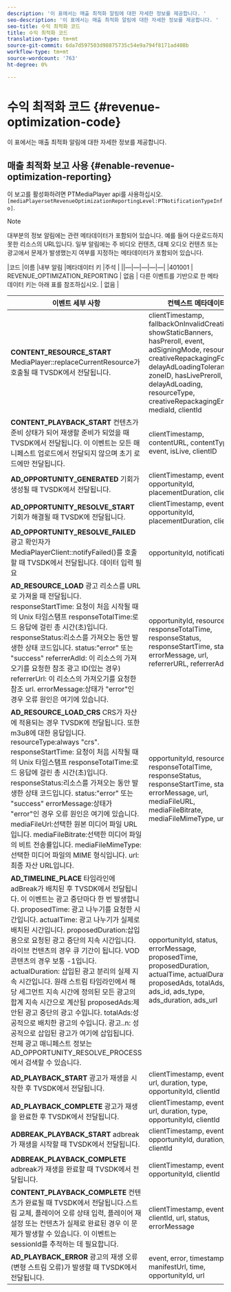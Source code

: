 ```yaml
---
description: '이 표에서는 매출 최적화 알림에 대한 자세한 정보를 제공합니다. '
seo-description: '이 표에서는 매출 최적화 알림에 대한 자세한 정보를 제공합니다. '
seo-title: 수익 최적화 코드
title: 수익 최적화 코드
translation-type: tm+mt
source-git-commit: 6da7d597503d98875735c54e9a794f8171ad408b
workflow-type: tm+mt
source-wordcount: '763'
ht-degree: 0%

---
```



# 수익 최적화 코드 {#revenue-optimization-code}

이 표에서는 매출 최적화 알림에 대한 자세한 정보를 제공합니다.

## 매출 최적화 보고 사용 {#enable-revenue-optimization-reporting}

이 보고를 활성화하려면 PTMediaPlayer api를 사용하십시오. `[mediaPlayersetRevenueOptimizationReportingLevel:PTNotificationTypeInfo]`.

>[!NOTE]
>
>대부분의 정보 알림에는 관련 메타데이터가 포함되어 있습니다. 예를 들어 다운로드하지 못한 리소스의 URL입니다. 일부 알림에는 주 비디오 컨텐츠, 대체 오디오 컨텐츠 또는 광고에서 문제가 발생했는지 여부를 지정하는 메타데이터가 포함되어 있습니다.

|코드 |이름 |내부 알림 |메타데이터 키 |주석 |
||—|—|—|—|—|
|401001 | REVENUE_OPTIMIZATION_REPORTING | 없음 | 다른 이벤트를 기반으로 한 메타데이터 키는 아래 표를 참조하십시오. | 없음 |

| 이벤트 세부 사항 | 컨텍스트 메타데이터 |
|---|---|
| **CONTENT_RESOURCE_START** MediaPlayer::replaceCurrentResource가 호출될 때 TVSDK에서 전달됩니다. | clientTimestamp, fallbackOnInvalidCreative, showStaticBanners, hasPreroll, event, adSigningMode, resourceUrl, creativeRepackagingFormat, delayAdLoadingTolerance, zoneID, hasLivePreroll, delayAdLoading, resourceType, creativeRepackagingEnabled, mediaId, clientId |
| **CONTENT_PLAYBACK_START** 컨텐츠가 준비 상태가 되어 재생할 준비가 되었을 때 TVSDK에서 전달됩니다. 이 이벤트는 모든 매니페스트 업로드에서 전달되지 않으며 초기 로드에만 전달됩니다. | clientTimestamp, contentURL, contentType, event, isLive, clientID |
| **AD_OPPORTUNITY_GENERATED** 기회가 생성될 때 TVSDK에서 전달됩니다. | clientTimestamp, event, opportunityId, placementDuration, clientId |
| **AD_OPPORTUNITY_RESOLVE_START** 기회가 해결될 때 TVSDK에 전달됩니다. | clientTimestamp, event, opportunityId, placementDuration, clientId |
| **AD_OPPORTUNITY_RESOLVE_FAILED** 광고 확인자가 MediaPlayerClient::notifyFailed()를 호출할 때 TVSDK에서 전달됩니다. 데이터 입력 필요 | opportunityId, notificationAD |
| **AD_RESOURCE_LOAD** 광고 리소스를 URL로 가져올 때 전달됩니다. responseStartTime: 요청이 처음 시작될 때의 Unix 타임스탬프 responseTotalTime:로드 응답에 걸린 총 시간(초)입니다. responseStatus:리소스를 가져오는 동안 발생한 상태 코드입니다. status:&quot;error&quot; 또는 &quot;success&quot; referrerAdId: 이 리소스의 가져오기를 요청한 참조 광고 ID(있는 경우) referrerUrl: 이 리소스의 가져오기를 요청한 참조 url. errorMessage:상태가 &quot;error&quot;인 경우 오류 원인은 여기에 있습니다. | opportunityId, resourceType, responseTotalTime, responseStatus, responseStartTime, status, errorMessage, url, referrerURL, referrerAdId |
| **AD_RESOURCE_LOAD_CRS** CRS가 자산에 적용되는 경우 TVSDK에 전달됩니다. 또한 m3u8에 대한 응답입니다. resourceType:always &quot;crs&quot;. responseStartTime: 요청이 처음 시작될 때의 Unix 타임스탬프 responseTotalTime:로드 응답에 걸린 총 시간(초)입니다. responseStatus:리소스를 가져오는 동안 발생한 상태 코드입니다. status:&quot;error&quot; 또는 &quot;success&quot; errorMessage:상태가 &quot;error&quot;인 경우 오류 원인은 여기에 있습니다. mediaFileUrl:선택한 원본 미디어 파일 URL입니다. mediaFileBitrate:선택한 미디어 파일의 비트 전송률입니다. mediaFileMimeType:선택한 미디어 파일의 MIME 형식입니다. url:최종 자산 URL입니다. | opportunityId, resourceType, responseTotalTime, responseStatus, responseStartTime, status, errorMessage, url, mediaFileURL, mediaFileBitrate, mediaFileMimeType, url |
| **AD_TIMELINE_PLACE** 타임라인에 adBreak가 배치된 후 TVSDK에서 전달됩니다. 이 이벤트는 광고 중단마다 한 번 발생합니다. proposedTime: 광고 나누기를 요청한 시간입니다. actualTime: 광고 나누기가 실제로 배치된 시간입니다. proposedDuration:삽입용으로 요청된 광고 중단의 지속 시간입니다. 라이브 컨텐츠의 경우 큐 기간이 됩니다. VOD 콘텐츠의 경우 보통 -1입니다. actualDuration: 삽입된 광고 분리의 실제 지속 시간입니다. 원래 스트림 타임라인에서 해당 세그먼트 지속 시간에 정의된 모든 광고의 합계 지속 시간으로 계산됨 proposedAds:제안된 광고 중단의 광고 수입니다. totalAds:성공적으로 배치한 광고의 수입니다. 광고..n: 성공적으로 삽입된 광고가 여기에 삽입됩니다. 전체 광고 매니페스트 정보는 AD_OPPORTUNITY_RESOLVE_PROCESS에서 검색할 수 있습니다. | opportunityId, status, errorMessage, proposedTime, proposedDuration, actualTime, actualDuration, proposedAds, totalAds, ads_id, ads_type, ads_duration, ads_url |
| **AD_PLAYBACK_START** 광고가 재생을 시작한 후 TVSDK에서 전달됩니다. | clientTimestamp, event, id, url, duration, type, opportunityId, clientId |
| **AD_PLAYBACK_COMPLETE** 광고가 재생을 완료한 후 TVSDK에서 전달됩니다. | clientTimestamp, event, id, url, duration, type, opportunityId, clientId |
| **ADBREAK_PLAYBACK_START** adbreak가 재생을 시작할 때 TVSDK에서 전달됩니다. | clientTimestamp, event, opportunityId, duration, time, clientId |
| **ADBREAK_PLAYBACK_COMPLETE** adbreak가 재생을 완료할 때 TVSDK에서 전달됩니다. | clientTimestamp, event, opportunityId, clientId |
| **CONTENT_PLAYBACK_COMPLETE** 컨텐츠가 완료될 때 TVSDK에서 전달됩니다.스트림 교체, 플레이어 오류 상태 입력, 플레이어 재설정 또는 컨텐츠가 실제로 완료된 경우 이 문제가 발생할 수 있습니다. 이 이벤트는 sessionId를 추적하는 데 필요합니다. | clientTimestamp, event, clientId, url, status, errorMessage |
| **AD_PLAYBACK_ERROR** 광고의 재생 오류(변형 스트림 오류)가 발생할 때 TVSDK에서 전달됩니다. | event, error, timestamp, manifestUrl, time, opportunityId, url |